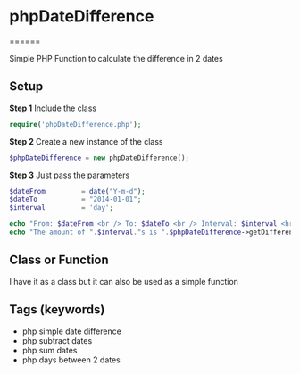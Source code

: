 # phpDateDifference
======

Simple PHP Function to calculate the difference in 2 dates

## Setup

**Step 1** Include the class

```php
require('phpDateDifference.php');
```

**Step 2** Create a new instance of the class

```php
$phpDateDifference = new phpDateDifference();
```

**Step 3** Just pass the parameters

```php
$dateFrom         = date("Y-m-d");
$dateTo           = "2014-01-01";
$interval         = 'day';

echo "From: $dateFrom <br /> To: $dateTo <br /> Interval: $interval <hr>";
echo "The amount of ".$interval."s is ".$phpDateDifference->getDifference($dateFrom,$dateTo,$interval);
```

## Class or Function

I have it as a class but it can also be used as a simple function

## Tags (keywords)

* php simple date difference
* php subtract dates
* php sum dates
* php days between 2 dates

